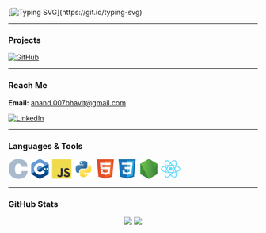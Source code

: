 <!-- Typing animation with backspace effect -->
[![Typing SVG](https://readme-typing-svg.herokuapp.com?font=Fira+Code&size=28&duration=2500&pause=1000&color=00F723&center=true&vCenter=true&width=650&lines=Hi+there+%F0%9F%91%8B;This+is+Bhavit!)](https://git.io/typing-svg)

---

### Projects
[![GitHub](https://img.shields.io/badge/My%20GitHub-181717?style=for-the-badge&logo=github&logoColor=white)](https://github.com/DaRealGamerDude?tab=repositories)

---

### Reach Me
**Email:** [anand.007bhavit@gmail.com](mailto:anand.007bhavit@gmail.com)  

[![LinkedIn](https://img.shields.io/badge/LinkedIn-0A66C2?style=for-the-badge&logo=linkedin&logoColor=white)](https://www.linkedin.com/in/bhavit-anand/)

---

### Languages & Tools

<p align="left">
  <img src="https://raw.githubusercontent.com/devicons/devicon/master/icons/c/c-original.svg" alt="C" width="40" height="40"/> 
  <img src="https://raw.githubusercontent.com/devicons/devicon/master/icons/cplusplus/cplusplus-original.svg" alt="C++" width="40" height="40"/> 
  <img src="https://raw.githubusercontent.com/devicons/devicon/master/icons/javascript/javascript-original.svg" alt="JS" width="40" height="40"/> 
  <img src="https://raw.githubusercontent.com/devicons/devicon/master/icons/python/python-original.svg" alt="Python" width="40" height="40"/> 
  <img src="https://raw.githubusercontent.com/devicons/devicon/master/icons/html5/html5-original.svg" alt="HTML" width="40" height="40"/> 
  <img src="https://raw.githubusercontent.com/devicons/devicon/master/icons/css3/css3-original.svg" alt="CSS" width="40" height="40"/> 
  <img src="https://raw.githubusercontent.com/devicons/devicon/master/icons/nodejs/nodejs-original.svg" alt="Node.js" width="40" height="40"/> 
  <img src="https://raw.githubusercontent.com/devicons/devicon/master/icons/react/react-original.svg" alt="React" width="40" height="40"/> 
</p>

---

### GitHub Stats

<p align="center">
  <img src="https://github-readme-stats.vercel.app/api?username=DaRealGamerDude&theme=radical" height="200"/>
  <img src="https://github-readme-stats.vercel.app/api/top-langs/?username=DaRealGamerDude&layout=compact&theme=radical" height="150"/>
</p>
